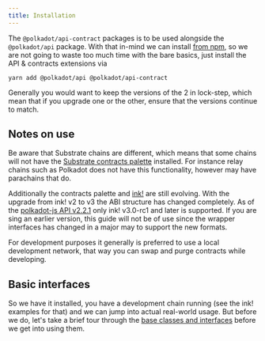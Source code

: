 ```yaml
---
title: Installation
---
```


The `@polkadot/api-contract` packages is to be used alongside the `@polkadot/api` package. With that in-mind we can install [from npm](https://www.npmjs.com/package/@polkadot/api-contract), so we are not going to waste too much time with the bare basics, just install the API & contracts extensions via

`yarn add @polkadot/api @polkadot/api-contract`

Generally you would want to keep the versions of the 2 in lock-step, which mean that if you upgrade one or the other, ensure that the versions continue to match.


## Notes on use

Be aware that Substrate chains are different, which means that some chains will not have the [Substrate contracts palette](../../substrate/intro.md) installed. For instance relay chains such as Polkadot does not have this functionality, however may have parachains that do.

Additionally the contracts palette and [ink!](https://github.com/paritytech/ink) are still evolving. With the upgrade from ink! v2 to v3 the ABI structure has changed completely. As of the [polkadot-js API v2.2.1](https://github.com/polkadot-js/api/releases/tag/v2.2.1) only ink! v3.0-rc1 and later is supported. If you are sing an earlier version, this guide will not be of use since the wrapper interfaces has changed in a major may to support the new formats.

For development purposes it generally is preferred to use a local development network, that way you can swap and purge contracts while developing.


## Basic interfaces

So we have it installed, you have a development chain running (see the ink! examples for that) and we can jump into actual real-world usage. But before we do, let's take a brief tour through the [base classes and interfaces](basics.md) before we get into using them.
